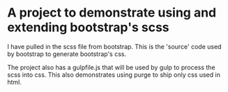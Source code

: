# A project to demonstrate using and extending bootstrap's scss

I have pulled in the scss file from bootstrap.   This is the 'source' code used by bootstrap to generate bootstrap's css.    

The project also has a gulpfile.js that will be used by gulp to process the scss into css.   This also demonstrates using
purge to ship only css used in html.